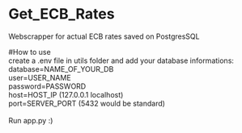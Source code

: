 # Get_ECB_Rates
Webscrapper for actual ECB rates saved on PostgresSQL


#How to use
<br />
create a .env file in utils folder and add your database informations:
<br />
database=NAME_OF_YOUR_DB<br />
user=USER_NAME<br />
password=PASSWORD<br />
host=HOST_IP (127.0.0.1 localhost)<br />
port=SERVER_PORT (5432 would be standard)<br />
<br />
Run app.py :)
